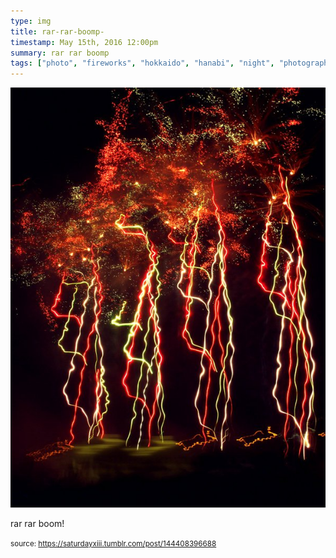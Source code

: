 ```yaml
---
type: img
title: rar-rar-boomp-
timestamp: May 15th, 2016 12:00pm
summary: rar rar boomp 
tags: ["photo", "fireworks", "hokkaido", "hanabi", "night", "photography"]
---
```

<img src="../media/144408396688.jpg"/>
                                                                                          
rar rar boom!
 
                                    
                
                
                
                
                                
<small>source: https://saturdayxiii.tumblr.com/post/144408396688</small>